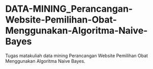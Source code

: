# DATA-MINING_Perancangan-Website-Pemilihan-Obat-Menggunakan-Algoritma-Naive-Bayes
Tugas matakuliah data mining Perancangan Website Pemilihan Obat Menggunakan Algoritma Naive Bayes.
